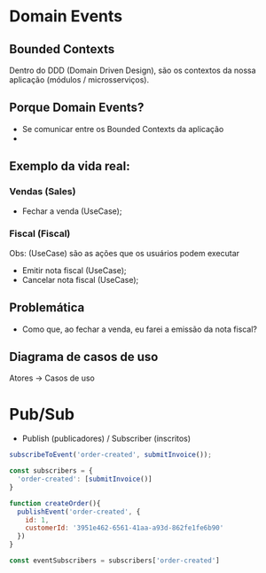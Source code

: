 # Domain Events

## Bounded Contexts

Dentro do DDD (Domain Driven Design), são os contextos da nossa aplicação (módulos / microsserviços).

## Porque Domain Events?

- Se comunicar entre os Bounded Contexts da aplicação
- 

## Exemplo da vida real:

### Vendas (Sales)

- Fechar a venda (UseCase);

### Fiscal (Fiscal)
Obs: (UseCase) são as ações que os usuários podem executar

- Emitir nota fiscal (UseCase);
- Cancelar nota fiscal (UseCase);

## Problemática

- Como que, ao fechar a venda, eu farei a emissão da nota fiscal?


## Diagrama de casos de uso

Atores -> Casos de uso

# Pub/Sub

- Publish (publicadores) / Subscriber (inscritos)

```js
subscribeToEvent('order-created', submitInvoice());
```

```js
const subscribers = {
  'order-created': [submitInvoice()]
}
```

```js
function createOrder(){
  publishEvent('order-created', {
    id: 1,
    customerId: '3951e462-6561-41aa-a93d-862fe1fe6b90'
  })
}

const eventSubscribers = subscribers['order-created']
```